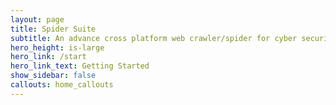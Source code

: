 ```yaml
---
layout: page
title: Spider Suite
subtitle: An advance cross platform web crawler/spider for cyber security professionals
hero_height: is-large
hero_link: /start
hero_link_text: Getting Started
show_sidebar: false
callouts: home_callouts
---
```

